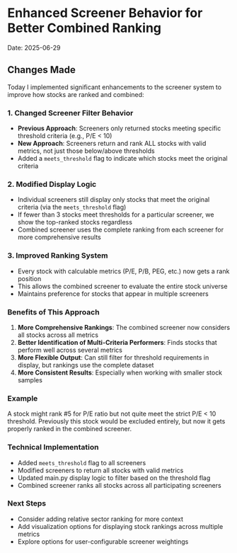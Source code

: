 # Enhanced Screener Behavior for Better Combined Ranking

Date: 2025-06-29

## Changes Made

Today I implemented significant enhancements to the screener system to improve how stocks are ranked and combined:

### 1. Changed Screener Filter Behavior

- **Previous Approach**: Screeners only returned stocks meeting specific threshold criteria (e.g., P/E < 10)
- **New Approach**: Screeners return and rank ALL stocks with valid metrics, not just those below/above thresholds
- Added a `meets_threshold` flag to indicate which stocks meet the original criteria

### 2. Modified Display Logic

- Individual screeners still display only stocks that meet the original criteria (via the `meets_threshold` flag)
- If fewer than 3 stocks meet thresholds for a particular screener, we show the top-ranked stocks regardless
- Combined screener uses the complete ranking from each screener for more comprehensive results

### 3. Improved Ranking System

- Every stock with calculable metrics (P/E, P/B, PEG, etc.) now gets a rank position
- This allows the combined screener to evaluate the entire stock universe
- Maintains preference for stocks that appear in multiple screeners

### Benefits of This Approach

1. **More Comprehensive Rankings**: The combined screener now considers all stocks across all metrics
2. **Better Identification of Multi-Criteria Performers**: Finds stocks that perform well across several metrics
3. **More Flexible Output**: Can still filter for threshold requirements in display, but rankings use the complete dataset
4. **More Consistent Results**: Especially when working with smaller stock samples

### Example

A stock might rank #5 for P/E ratio but not quite meet the strict P/E < 10 threshold. Previously this stock would be excluded entirely, but now it gets properly ranked in the combined screener.

### Technical Implementation

- Added `meets_threshold` flag to all screeners
- Modified screeners to return all stocks with valid metrics
- Updated main.py display logic to filter based on the threshold flag
- Combined screener ranks all stocks across all participating screeners

### Next Steps

- Consider adding relative sector ranking for more context
- Add visualization options for displaying stock rankings across multiple metrics
- Explore options for user-configurable screener weightings
